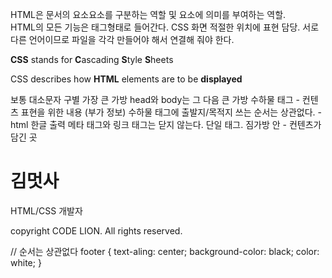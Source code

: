 HTML은 문서의 요소요소를 구분하는 역할 및 요소에 의미를 부여하는 역할. <br>
HTML의 모든 기능은 태그형태로 들어간다.
CSS 화면 적절한 위치에 표현 담당.
서로 다른 언어이므로 파일을 각각 만들어야 해서 연결해 줘야 한다.

**CSS** stands for **C**ascading **S**tyle **S**heets

CSS describes how **HTML** elements are to be **displayed**

<!DOCTYPE html> 보통 대소문자 구별
<html> 가장 큰 가방
head와 body는 그 다음 큰 가방
	<head> 수하물 태그 - 컨텐츠 표현을 위한 내용 (부가 정보)
	수하물 태그에 출발지/목적지 쓰는 순서는 상관없다. 
	<meta charset="UTF-8"> - html 한글 출력
	메타 태그와 링크 태그는 닫지 않는다. 단일 태그.
	<title> 탭에 표시되는 부분 </title>
 </head>
	<body> 짐가방 안 - 컨텐츠가 담긴 곳 
	</body>
</html>

<!DOCTYPE html> 
<html> 
	<head> 
		<meta charset="UTF-8"> 
		<title>김멋사의 이력서</title>
		<link rel="stylesheet" href="codelion.css">
	</head>
	<body> 
		<h1>김멋사 </h1>
		<p>HTML/CSS 개발자</p>
		<footer>copyright CODE LION. All rights reserved.</footer>
 </body>
</html>

// 순서는 상관없다
footer {
	text-aling: center;
	background-color: black;
	color: white;
}
